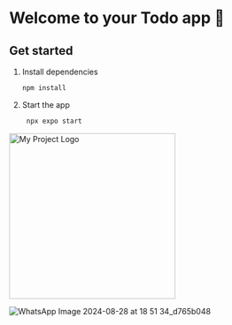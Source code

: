 # Welcome to your Todo app 👋

## Get started

1. Install dependencies

   ```bash
   npm install
   ```

2. Start the app

   ```bash
    npx expo start
   ```
<img src="https://github.com/user-attachments/assets/284b08c8-5fd8-4da2-ba08-748589c71301" alt="My Project Logo" width="300"/>

![WhatsApp Image 2024-08-28 at 18 51 34_d765b048]()
